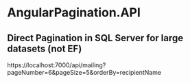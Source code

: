 # AngularPagination.API

## Direct Pagination in SQL Server for large datasets (not EF)

https://localhost:7000/api/mailing?pageNumber=6&pageSize=5&orderBy=recipientName